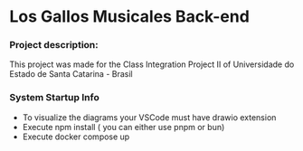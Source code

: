 <h1>Los Gallos Musicales Back-end</h1>
<h3>Project description:</h3>
<p>This project was made for the Class Integration Project II of Universidade do Estado de Santa Catarina - Brasil</p>

<h3> System Startup Info </h3>
<ul>
  <li>To visualize the diagrams your VSCode must have drawio extension</li>
  <li>Execute npm install ( you can either use pnpm or bun)</li>
  <li>Execute docker compose up</li>
</ul>